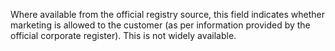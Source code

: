 ---
---
Where available from the official registry source, this field indicates whether marketing is allowed to the customer (as per information provided by the official corporate register). This is not widely available.
